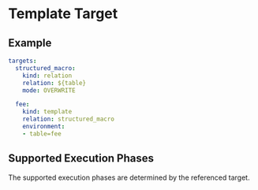 # Template Target

## Example

```yaml
targets:
  structured_macro:
    kind: relation
    relation: ${table}
    mode: OVERWRITE

  fee:
    kind: template
    relation: structured_macro
    environment:
    - table=fee
```

## Supported Execution Phases

The supported execution phases are determined by the referenced target.
